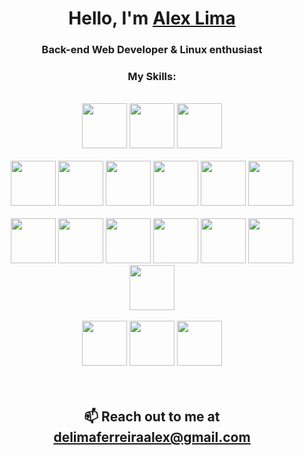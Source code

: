 <h1 align="center">Hello, I'm <a href="https://github.com/luminahi">Alex Lima</a></h1>
<h3 align="center">Back-end Web Developer & Linux enthusiast</h3>

<h3 align="center">My Skills: </h3>

<br/>

<div>
  <div align="center" >
    <img height="72" width="72" 
      src="https://cdn.simpleicons.org/linux/#FCC624" />
    <img height="72" width="72" 
      src="https://cdn.simpleicons.org/ubuntu/#E95420" />
    <img height="72" width="72" 
      src="https://cdn.simpleicons.org/archlinux/#1793D1" />
  </div>

  <br/>
  
  <div align="center">
    <img height="72" width="72" 
      src="https://cdn.simpleicons.org/nodedotjs/#339933" />
    <img height="72" width="72" 
      src="https://cdn.simpleicons.org/javascript/#F7DF1E" />
    <img height="72" width="72" 
      src="https://cdn.simpleicons.org/typescript/#3178C6" />
    <img height="72" width="72" 
      src="https://cdn.simpleicons.org/express/black/white" />
    <img height="72" width="72" 
      src="https://cdn.simpleicons.org/jest/#C21325" />
    <img height="72" width="72" 
      src="https://cdn.simpleicons.org/react/#61DAFB" />
  </div>
  
  <br/>
  
  <div align="center">
    <img height="72" width="72" 
      src="https://cdn.simpleicons.org/amazonwebservices/#232F3E" />
    <img height="72" width="72" 
      src="https://cdn.simpleicons.org/docker/#2496ED" />
    <img height="72" width="72" 
      src="https://cdn.simpleicons.org/git/#F05032" />
    <img height="72" width="72" 
      src="https://cdn.simpleicons.org/postgresql/#4169E1" />
    <img height="72" width="72" 
      src="https://cdn.simpleicons.org/mongodb/#47A248" />
    <img height="72" width="72" 
      src="https://cdn.simpleicons.org/redis/#DC382D" />
    <img height="72" width="72" 
      src="https://cdn.simpleicons.org/rabbitmq/#FF6600" />
  </div>
  
  <br/>
  
  <div align="center">
    <img height="72" width="72" 
        src="https://cdn.simpleicons.org/c/#A8B9CC" />
    <img height="72" width="72" 
        src="https://cdn.simpleicons.org/csharp/#512BD4" />
    <img height="72" width="72" 
        src="https://cdn.simpleicons.org/unity/black/white" />
  </div>
</div>

<br/>
<br/>

<footer>
  <h2 align="center">📫 Reach out to me at <a href=".">delimaferreiraalex@gmail.com</a></h2>
</footer>
